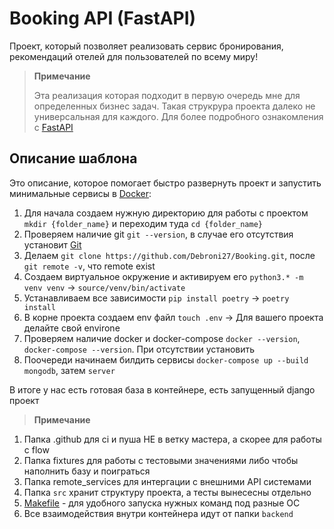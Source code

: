 # Booking API (FastAPI)

Проект, который позволяет реализовать сервис бронирования, рекомендаций отелей для пользователей по всему миру!


> **Примечание**
>
> Эта реализация которая подходит в первую очередь мне для определенныx бизнес задач.
> Такая струкрура проекта далеко не универсальная для каждого.
> Для более подробного ознакомления с [FastAPI](https://docs.djangoproject.com)
>

## Описание шаблона
Это описание, которое помогает быстро развернуть проект и запустить минимальные сервисы в [Docker](https://docs.docker.com):

1) Для начала создаем нужную директорию для работы с проектом `mkdir {folder_name}` и переходим туда `cd {folder_name}` 
2) Проверяем наличие git `git --version`, в случае его отсутствия установит [Git](https://git-scm.com) 
3) Делаем `git clone https://github.com/Debroni27/Booking.git`, после `git remote -v`, что remote exist
4) Создаем виртуальное окружение и активируем его `python3.* -m venv venv` -> `source/venv/bin/activate`
5) Устанавливаем все зависимости `pip install poetry` -> `poetry install`
6) В корне проекта создаем env файл `touch .env`
-> Для вашего проекта делайте свой environe
7) Проверяем наличие docker и docker-compose `docker --version`, `docker-compose --version`. При отсутствии установить
8) Поочереди начинаем билдить сервисы `docker-compose up --build mongodb`, затем `server`

В итоге у нас есть готовая база в контейнере, есть запущенный django проект

> **Примечание**
1. Папка .github для ci и пуша НЕ в ветку мастера, а скорее для работы с flow
2. Папка fixtures для работы с тестовыми значениями либо чтобы наполнить базу и поиграться
3. Папка remote_services для интергации с внешними API системами
4. Папка `src` хранит структуру проекта, а тесты вынесесны отдельно
5. [Makefile](https://makefiletutorial.com/) - для удобного запуска нужных команд под разные ОС
6. Все взаимодействия внутри контейнера идут от папки `backend`